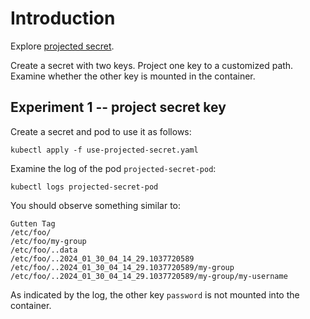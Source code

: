# Introduction

Explore [projected secret][1].

Create a secret with two keys. Project one key to a customized path.
Examine whether the other key is mounted in the container.

## Experiment 1 -- project secret key

Create a secret and pod to use it as follows:

    kubectl apply -f use-projected-secret.yaml

Examine the log of the pod `projected-secret-pod`:

    kubectl logs projected-secret-pod

You should observe something similar to:

    Gutten Tag
    /etc/foo/
    /etc/foo/my-group
    /etc/foo/..data
    /etc/foo/..2024_01_30_04_14_29.1037720589
    /etc/foo/..2024_01_30_04_14_29.1037720589/my-group
    /etc/foo/..2024_01_30_04_14_29.1037720589/my-group/my-username

As indicated by the log, the other key `password` is not mounted into the
container.

[1]: https://kubernetes.io/docs/tasks/inject-data-application/distribute-credentials-secure/#project-secret-keys-to-specific-file-paths
